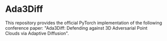 # Ada3Diff

This repository provides the official PyTorch implementation of the following conference paper: "Ada3Diff: Defending against 3D Adversarial Point Clouds via Adaptive Diffusion".
